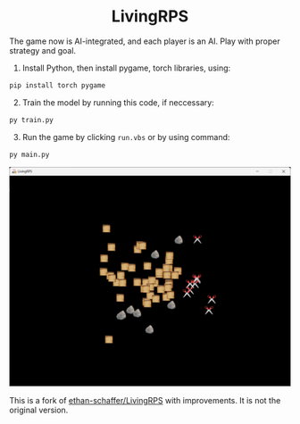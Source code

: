 <h1 align="center">LivingRPS</h1>
The game now is AI-integrated, and each player is an AI. Play with proper strategy and goal.

1. Install Python, then install pygame, torch libraries, using:
```bash
pip install torch pygame
```

2. Train the model by running this code, if neccessary:
```bash
py train.py
```

3. Run the game by clicking `run.vbs` or by using command:
```bash
py main.py
```

![Demo](demo.png)

This is a fork of [ethan-schaffer/LivingRPS](https://github.com/ethan-schaffer/LivingRPS) with improvements. It is not the original version.